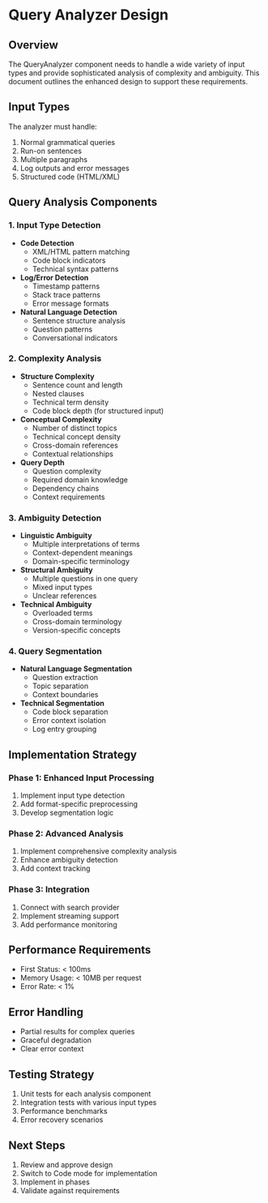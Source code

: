 # Query Analyzer Design

## Overview
The QueryAnalyzer component needs to handle a wide variety of input types and provide sophisticated analysis of complexity and ambiguity. This document outlines the enhanced design to support these requirements.

## Input Types
The analyzer must handle:
1. Normal grammatical queries
2. Run-on sentences
3. Multiple paragraphs
4. Log outputs and error messages
5. Structured code (HTML/XML)

## Query Analysis Components

### 1. Input Type Detection
- **Code Detection**
  - XML/HTML pattern matching
  - Code block indicators
  - Technical syntax patterns
- **Log/Error Detection**
  - Timestamp patterns
  - Stack trace patterns
  - Error message formats
- **Natural Language Detection**
  - Sentence structure analysis
  - Question patterns
  - Conversational indicators

### 2. Complexity Analysis
- **Structure Complexity**
  - Sentence count and length
  - Nested clauses
  - Technical term density
  - Code block depth (for structured input)
- **Conceptual Complexity**
  - Number of distinct topics
  - Technical concept density
  - Cross-domain references
  - Contextual relationships
- **Query Depth**
  - Question complexity
  - Required domain knowledge
  - Dependency chains
  - Context requirements

### 3. Ambiguity Detection
- **Linguistic Ambiguity**
  - Multiple interpretations of terms
  - Context-dependent meanings
  - Domain-specific terminology
- **Structural Ambiguity**
  - Multiple questions in one query
  - Mixed input types
  - Unclear references
- **Technical Ambiguity**
  - Overloaded terms
  - Cross-domain terminology
  - Version-specific concepts

### 4. Query Segmentation
- **Natural Language Segmentation**
  - Question extraction
  - Topic separation
  - Context boundaries
- **Technical Segmentation**
  - Code block separation
  - Error context isolation
  - Log entry grouping

## Implementation Strategy

### Phase 1: Enhanced Input Processing
1. Implement input type detection
2. Add format-specific preprocessing
3. Develop segmentation logic

### Phase 2: Advanced Analysis
1. Implement comprehensive complexity analysis
2. Enhance ambiguity detection
3. Add context tracking

### Phase 3: Integration
1. Connect with search provider
2. Implement streaming support
3. Add performance monitoring

## Performance Requirements
- First Status: < 100ms
- Memory Usage: < 10MB per request
- Error Rate: < 1%

## Error Handling
- Partial results for complex queries
- Graceful degradation
- Clear error context

## Testing Strategy
1. Unit tests for each analysis component
2. Integration tests with various input types
3. Performance benchmarks
4. Error recovery scenarios

## Next Steps
1. Review and approve design
2. Switch to Code mode for implementation
3. Implement in phases
4. Validate against requirements
